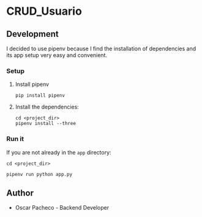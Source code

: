 # CRUD_Usuario

## Development

I decided to use pipenv because I find the installation of dependencies and its 
app setup very easy and convenient.

### Setup

1. Install pipenv
    ```shell
    pip install pipenv
    ```
2. Install the dependencies:
    ```shell
    cd <project_dir>
    pipenv install --three
    ```

### Run it

If you are not already in the `app` directory:

```shell
cd <project_dir>
```

```shell
pipenv run python app.py
```


## Author
* Oscar Pacheco - Backend Developer